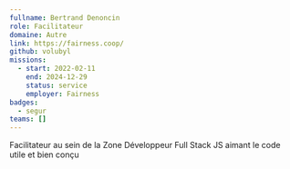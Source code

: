 ```yaml
---
fullname: Bertrand Denoncin
role: Facilitateur
domaine: Autre
link: https://fairness.coop/
github: volubyl
missions:
  - start: 2022-02-11
    end: 2024-12-29
    status: service
    employer: Fairness
badges:
  - segur
teams: []
---
```

Facilitateur au sein de la Zone Développeur Full Stack JS aimant le code utile et bien conçu
